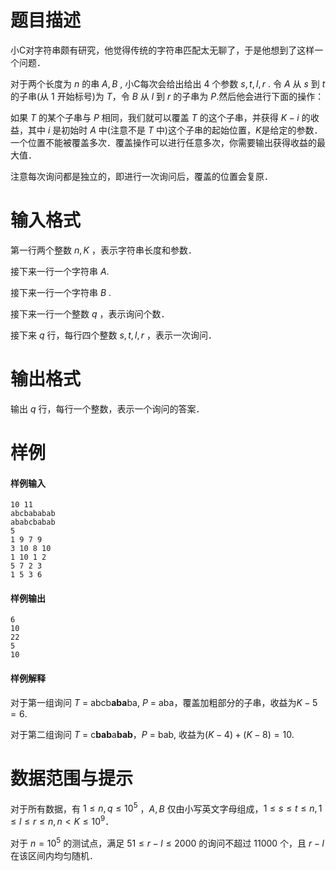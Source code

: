 
# 题目描述

小C对字符串颇有研究，他觉得传统的字符串匹配太无聊了，于是他想到了这样一个问题．

对于两个长度为 $n$ 的串 $A, B$ , 小C每次会给出给出 $4$ 个参数 $s, t, l, r$ . 令 $A$ 从 $s$ 到 $t$ 的子串(从 $1$ 开始标号)为 $T$，令 $B$ 从 $l$ 到 $r$ 的子串为 $P$.然后他会进行下面的操作：

如果 $T$ 的某个子串与 $P$ 相同，我们就可以覆盖 $T$ 的这个子串，并获得 $K - i$ 的收益，其中 $i$ 是初始时 $A$ 中(注意不是 $T$ 中)这个子串的起始位置，$K$是给定的参数．一个位置不能被覆盖多次．覆盖操作可以进行任意多次，你需要输出获得收益的最大值．
			
注意每次询问都是独立的，即进行一次询问后，覆盖的位置会复原．



# 输入格式

第一行两个整数 $n, K$ ，表示字符串长度和参数．

接下来一行一个字符串 $A$.

接下来一行一个字符串 $B$ .

接下来一行一个整数 $q$ ，表示询问个数．

接下来 $q$ 行，每行四个整数 $s, t, l, r$ ，表示一次询问．


# 输出格式

输出 $q$ 行，每行一个整数，表示一个询问的答案．

# 样例

#### 样例输入

```plain
10 11
abcbababab
ababcbabab
5
1 9 7 9
3 10 8 10
1 10 1 2
5 7 2 3
1 5 3 6
```

#### 样例输出

```plain
6
10
22
5
10
```

#### 样例解释

对于第一组询问 $T$ = abcb<B>aba</B>ba, $P$ = aba，覆盖加粗部分的子串，收益为$K - 5 = 6$.

对于第二组询问 $T$ = c<B>bab</B>a<B>bab</B>，$P$ = bab, 收益为$(K - 4) + (K - 8) = 10$. 



# 数据范围与提示

对于所有数据，有 $1 \le n, q \le 10^5$ ，$A, B$ 仅由小写英文字母组成，$1 \le s \le t \le n, 1 \le l \le r \le n, n < K \le 10^9$．

对于 $n = 10^5$ 的测试点，满足 $51 \le r - l \le 2000$ 的询问不超过 $11000$ 个，且 $r - l$ 在该区间内均匀随机．


